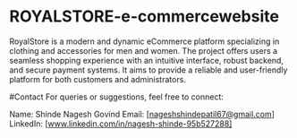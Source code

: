 # ROYALSTORE-e-commercewebsite
RoyalStore is a modern and dynamic eCommerce platform specializing in clothing and accessories for men and women. The project offers users a seamless shopping experience with an intuitive interface, robust backend, and secure payment systems. It aims to provide a reliable and user-friendly platform for both customers and administrators.

#Contact
For queries or suggestions, feel free to connect:

Name: Shinde Nagesh Govind
Email: [nageshshindepatil67@gmail.com]
LinkedIn: [www.linkedin.com/in/nagesh-shinde-95b527288]


